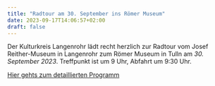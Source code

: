```yaml
---
title: "Radtour am 30. September ins Römer Museum"
date: 2023-09-17T14:06:57+02:00
draft: false
---
```


Der Kulturkreis Langenrohr lädt recht herzlich zur Radtour vom Josef Reither-Museum in Langenrohr zum Römer Museum in Tulln am _30. September 2023_. Treffpunkt ist um 9 Uhr, Abfahrt um 9:30 Uhr.

[Hier gehts zum detaillierten Programm](/posts/2023/radtour-roemer-2023.pdf)
